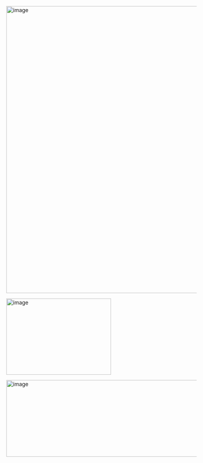 <img width="534" height="760" alt="image" src="https://github.com/user-attachments/assets/d5824f0e-e20a-42f4-a6e7-c0b680c3e88b" /></br>

<img width="277" height="202" alt="image" src="https://github.com/user-attachments/assets/50e58728-b01a-4721-a2e1-2ef6dc441e42" /></br>

<img width="793" height="203" alt="image" src="https://github.com/user-attachments/assets/47c46f9e-13e4-4f23-b73b-dc217c46aed9" /></br>



